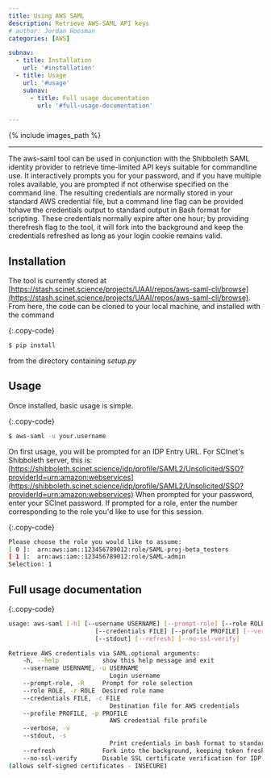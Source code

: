 ```yaml
---
title: Using AWS SAML
description: Retrieve AWS-SAML API keys
# author: Jordan Hoosman
categories: [AWS]

subnav:
  - title: Installation
    url: '#installation'
  - title: Usage
    url: '#usage'
    subnav:
      - title: Full usage documentation
        url: '#full-usage-documentation'

---
```


{% include images_path %}

---


The aws-saml tool can be used in conjunction with the Shibboleth SAML identity provider to retrieve time-limited API keys suitable for commandline use. It interactively prompts you for your password, and if you have multiple roles available, you are prompted if not otherwise specified on the command line. The resulting credentials are normally stored in your standard AWS credential file, but a command line flag can be provided tohave the credentials output to standard output in Bash format for scripting. These credentials normally expire after one hour; by providing therefresh flag to the tool, it will fork into the background and keep the credentials refreshed as long as your login cookie remains valid.

<!--excerpt-->

## Installation

The tool is currently stored at [https://stash.scinet.science/projects/UAAI/repos/aws-saml-cli/browse](https://stash.scinet.science/projects/UAAI/repos/aws-saml-cli/browse). From here, the code can be cloned to your local machine, and installed with the command 

{:.copy-code}
```bash
$ pip install
```

from the directory containing *setup.py*

## Usage

Once installed, basic usage is simple.

{:.copy-code}
```bash
$ aws-saml -u your.username
```

On first usage, you will be prompted for an IDP Entry URL. For SCInet's Shibboleth server, this is: 
[https://shibboleth.scinet.science/idp/profile/SAML2/Unsolicited/SSO?providerId=urn:amazon:webservices](https://shibboleth.scinet.science/idp/profile/SAML2/Unsolicited/SSO?providerId=urn:amazon:webservices)
When prompted for your password, enter your SCInet password. 
If prompted for a role, enter the number corresponding to the role you'd like to use for this session.

{:.copy-code}
```bash
Please choose the role you would like to assume:
[ 0 ]:  arn:aws:iam::123456789012:role/SAML-proj-beta_testers
[ 1 ]:  arn:aws:iam::123456789012:role/SAML-admin
Selection: 1
```


## Full usage documentation

{:.copy-code}
```bash
usage: aws-saml [-h] [--username USERNAME] [--prompt-role] [--role ROLE]
                        [--credentials FILE] [--profile PROFILE] [--verbose]
                        [--stdout] [--refresh] [--no-ssl-verify]

Retrieve AWS credentials via SAML.optional arguments:
    -h, --help            show this help message and exit  
    --username USERNAME, -u USERNAME
                            Login username  
    --prompt-role, -R     Prompt for role selection  
    --role ROLE, -r ROLE  Desired role name  
    --credentials FILE, -c FILE
                            Destination file for AWS credentials  
    --profile PROFILE, -p PROFILE
                            AWS credential file profile  
    --verbose, -v  
    --stdout, -s          
                            Print credentials in bash format to standard output  
    --refresh             Fork into the background, keeping token fresh  
    --no-ssl-verify       Disable SSL certificate verification for IDP
(allows self-signed certificates - INSECURE)

```